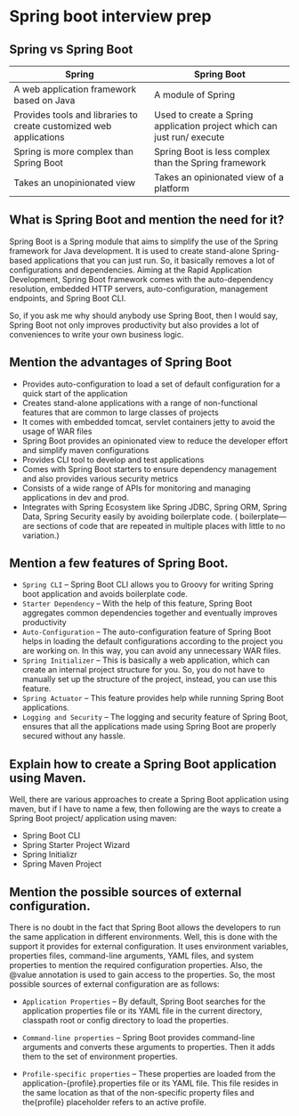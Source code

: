 # Spring boot interview prep
## Spring vs Spring Boot

| Spring | Spring Boot | 
| ------ | ----------- |
| A web application framework based on Java | A module of Spring | 
| Provides tools and libraries to create customized web applications | Used to create a Spring application project which can just run/ execute | 
| Spring is more complex than Spring Boot | Spring Boot is less complex than the Spring framework |
| Takes an unopinionated view | Takes an opinionated view of a platform | 

## What is Spring Boot and mention the need for it?

Spring Boot is a Spring module that aims to simplify the use of the Spring framework for Java development. It is used to create stand-alone Spring-based applications that you can just run. So, it basically removes a lot of configurations and dependencies. Aiming at the Rapid Application Development, Spring Boot framework comes with the auto-dependency resolution, embedded HTTP servers, auto-configuration, management endpoints, and Spring Boot CLI.

So, if you ask me why should anybody use Spring Boot, then I would say, Spring Boot not only improves productivity but also provides a lot of conveniences to write your own business logic.

## Mention the advantages of Spring Boot

- Provides auto-configuration to load a set of default configuration for a quick start of the application
- Creates stand-alone applications with a range of non-functional features that are common to large classes of projects
- It comes with embedded tomcat, servlet containers jetty to avoid the usage of WAR files
- Spring Boot provides an opinionated view to reduce the developer effort and simplify maven configurations
- Provides CLI tool to develop and test applications
- Comes with Spring Boot starters to ensure dependency management and also provides various security metrics
- Consists of a wide range of APIs for monitoring and managing applications in dev and prod.
- Integrates with Spring Ecosystem like Spring JDBC, Spring ORM, Spring Data, Spring Security easily by avoiding boilerplate code. ( boilerplate—are sections of code that are repeated in multiple places with little to no variation.)

## Mention a few features of Spring Boot.

- `Spring CLI` – Spring Boot CLI allows you to Groovy for writing Spring boot application and avoids boilerplate code.
- `Starter Dependency` – With the help of this feature, Spring Boot aggregates common dependencies together and eventually improves productivity
- `Auto-Configuration` – The auto-configuration feature of Spring Boot helps in loading the default configurations according to the project you are working on. In this way, you can avoid any unnecessary WAR files.
- `Spring Initializer` – This is basically a web application, which can create an internal project structure for you. So, you do not have to manually set up the structure of the project, instead, you can use this feature.
- `Spring Actuator` –  This feature provides help while running Spring Boot applications.
- `Logging and Security` – The logging and security feature of Spring Boot, ensures that all the applications made using Spring Boot are properly secured without any hassle.

## Explain how to create a Spring Boot application using Maven.

Well, there are various approaches to create a Spring Boot application using maven, but if I have to name a few, then following are the ways to create a Spring Boot project/ application using maven:

- Spring Boot CLI
- Spring Starter Project Wizard
- Spring Initializr
- Spring Maven Project

## Mention the possible sources of external configuration.

There is no doubt in the fact that Spring Boot allows the developers to run the same application in different environments. Well, this is done with the support it provides for external configuration. It uses environment variables, properties files, command-line arguments, YAML files, and system properties to mention the required configuration properties. Also, the @value annotation is used to gain access to the properties. So, the most possible sources of external configuration are as follows:

- `Application Properties` – By default, Spring Boot searches for the application properties file or its YAML file in the current directory, classpath root or config directory to load the properties.

- `Command-line properties` – Spring Boot provides command-line arguments and converts these arguments to properties. Then it adds them to the set of environment properties.

- `Profile-specific properties` –  These properties are loaded from the application-{profile}.properties file or its YAML file. This file resides in the same location as that of the non-specific property files and the{profile} placeholder refers to an active profile.